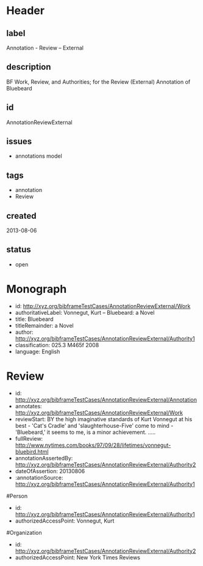 # Header

## label

Annotation -  Review – External 

## description

BF Work, Review, and Authorities; for the Review (External) Annotation of Bluebeard

## id

AnnotationReviewExternal

## issues

* annotations model


## tags

* annotation
* Review

## created

2013-08-06

## status

* open

# Monograph 

* id: <http://xyz.org/bibframeTestCases/AnnotationReviewExternal/Work>
* authoritativeLabel: Vonnegut, Kurt – Bluebeard: a Novel
* title: Bluebeard
* titleRemainder: a Novel
* author: <http://xyz.org/bibframeTestCases/AnnotationReviewExternal/Authority1>
* classification: 025.3 M465f 2008
* language: English

# Review

* id: <http://xyz.org/bibframeTestCases/AnnotationReviewExternal/Annotation>
* annotates: http://xyz.org/bibframeTestCases/AnnotationReviewExternal/Work
* reviewStart:   BY the high imaginative standards of Kurt Vonnegut at his best - 'Cat's Cradle' and 'slaughterhouse-Five' come to mind - 'Bluebeard,' it seems to me, is a minor achievement. .....
* fullReview: http://www.nytimes.com/books/97/09/28/lifetimes/vonnegut-bluebird.html
* annotationAssertedBy:
<http://xyz.org/bibframeTestCases/AnnotationReviewExternal/Authority2>
* dateOfAssertion: 20130806
* :annotationSource:   
<http://xyz.org/bibframeTestCases/AnnotationReviewExternal/Authority1>



#Person
* id: <http://xyz.org/bibframeTestCases/AnnotationReviewExternal/Authority1>
* authorizedAccessPoint: Vonnegut, Kurt

#Organization
* id: <http://xyz.org/bibframeTestCases/AnnotationReviewExternal/Authority2>
* authorizedAccessPoint: New York Times Reviews



